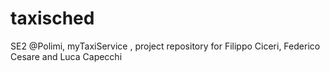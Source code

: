 # taxisched
SE2 @Polimi, myTaxiService , project repository for Filippo Ciceri, Federico Cesare and Luca Capecchi
